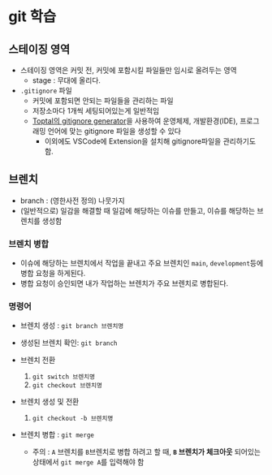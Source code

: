 # git 학습

## 스테이징 영역

- 스테이징 영역은 커밋 전, 커밋에 포함시킬 파일들만 임시로 올려두는 영역
    - stage : 무대에 올리다.
- `.gitignore` 파일
    - 커밋에 포함되면 안되는 파일들을 관리하는 파일
    - 저장소마다 1개씩 세팅되어있는게 일반적임
    - [Toptal의 gitignore generator](https://www.toptal.com/developers/gitignore)을 사용하여 운영체제, 개발환경(IDE), 프로그래밍 언어에 맞는 
    gitignore 파일을 생성할 수 있다
      - 이외에도 VSCode에 Extension을 설치해 gitignore파일을 관리하기도 함.


## 브렌치

 - branch : (영한사전 정의) 나뭇가지
 - (일반적으로) 일감을 해결할 때 일감에 해당하는 이슈를 만들고, 이슈를 해당하는 브렌치를 생성함 


### 브렌치 병합

 - 이슈에 해당하는 브렌치에서 작업을 끝내고 주요 브렌치인 `main`, `development`등에 병합 요청을 하게된다.
 - 병합 요청이 승인되면 내가 작업하는 브렌치가 주요 브렌치로 병합된다.


### 명령어

 - 브렌치 생성 : `git branch 브렌치명`
 - 생성된 브렌치 확인: `git branch`
 - 브렌치 전환
    1. `git switch 브렌치명`
    2. `git checkout 브렌치명`
 - 브렌치 생성 및 전환
    1. `git checkout -b 브렌치명`

 - 브렌치 병합 : `git merge`
    - 주의 : `A` 브렌치를 `B`브렌치로 병합 하려고 할 때, **`B` 브렌치가 체크아웃**  되어있는 상태에서 `git merge A`를 입력해야 함